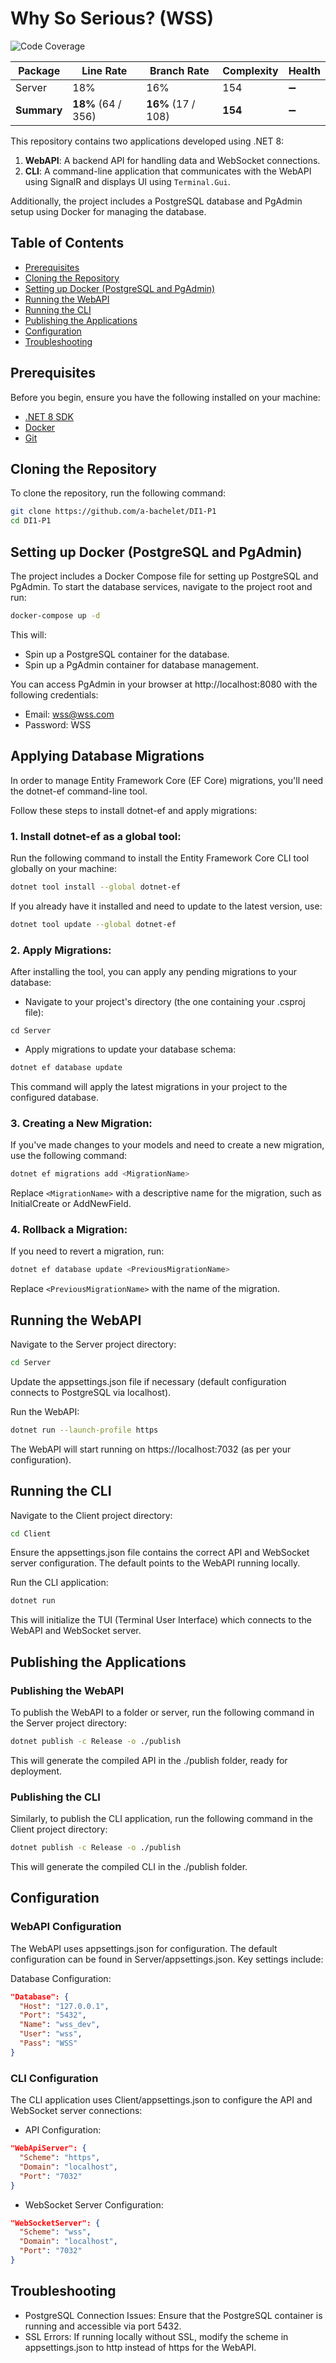 # Why So Serious? (WSS)

<!-- COVERAGE_RESULTS_START -->
![Code Coverage](https://img.shields.io/badge/Code%20Coverage-42%25-yellow?style=flat)

Package | Line Rate | Branch Rate | Complexity | Health
-------- | --------- | ----------- | ---------- | ------
Server | 18% | 16% | 154 | ➖
**Summary** | **18%** (64 / 356) | **16%** (17 / 108) | **154** | ➖
<!-- COVERAGE_RESULTS_END -->

This repository contains two applications developed using .NET 8:
1. **WebAPI**: A backend API for handling data and WebSocket connections.
2. **CLI**: A command-line application that communicates with the WebAPI using SignalR and displays UI using `Terminal.Gui`.

Additionally, the project includes a PostgreSQL database and PgAdmin setup using Docker for managing the database. 

## Table of Contents
- [Prerequisites](#prerequisites)
- [Cloning the Repository](#cloning-the-repository)
- [Setting up Docker (PostgreSQL and PgAdmin)](#setting-up-docker-postgresql-and-pgadmin)
- [Running the WebAPI](#running-the-webapi)
- [Running the CLI](#running-the-cli)
- [Publishing the Applications](#publishing-the-applications)
- [Configuration](#configuration)
- [Troubleshooting](#troubleshooting)

## Prerequisites
Before you begin, ensure you have the following installed on your machine:
- [.NET 8 SDK](https://dotnet.microsoft.com/download/dotnet/8.0)
- [Docker](https://www.docker.com/get-started)
- [Git](https://git-scm.com/)

## Cloning the Repository
To clone the repository, run the following command:

```bash
git clone https://github.com/a-bachelet/DI1-P1
cd DI1-P1
```

## Setting up Docker (PostgreSQL and PgAdmin)

The project includes a Docker Compose file for setting up PostgreSQL and PgAdmin. To start the database services, navigate to the project root and run:

```bash
docker-compose up -d
```

This will:

- Spin up a PostgreSQL container for the database.
- Spin up a PgAdmin container for database management.

You can access PgAdmin in your browser at http://localhost:8080 with the following credentials:

- Email: wss@wss.com
- Password: WSS

## Applying Database Migrations

In order to manage Entity Framework Core (EF Core) migrations, you'll need the dotnet-ef command-line tool.

Follow these steps to install dotnet-ef and apply migrations:

### 1. Install dotnet-ef as a global tool:

Run the following command to install the Entity Framework Core CLI tool globally on your machine:

```bash
dotnet tool install --global dotnet-ef
```

If you already have it installed and need to update to the latest version, use:

```bash
dotnet tool update --global dotnet-ef
```

### 2. Apply Migrations:

After installing the tool, you can apply any pending migrations to your database:

- Navigate to your project's directory (the one containing your .csproj file):

```
cd Server
```

- Apply migrations to update your database schema:

```bash
dotnet ef database update
```

This command will apply the latest migrations in your project to the configured database.

### 3. Creating a New Migration:

If you've made changes to your models and need to create a new migration, use the following command:

```bash
dotnet ef migrations add <MigrationName>
```

Replace `<MigrationName>` with a descriptive name for the migration, such as InitialCreate or AddNewField.

### 4. Rollback a Migration:

If you need to revert a migration, run:

```bash
dotnet ef database update <PreviousMigrationName>
```

Replace `<PreviousMigrationName>` with the name of the migration.

## Running the WebAPI

Navigate to the Server project directory:

```bash
cd Server
```

Update the appsettings.json file if necessary (default configuration connects to PostgreSQL via localhost).

Run the WebAPI:

```bash
dotnet run --launch-profile https
```

The WebAPI will start running on https://localhost:7032 (as per your configuration).

## Running the CLI

Navigate to the Client project directory:

```bash
cd Client
```

Ensure the appsettings.json file contains the correct API and WebSocket server configuration. The default points to the WebAPI running locally.

Run the CLI application:

```bash
dotnet run
```

This will initialize the TUI (Terminal User Interface) which connects to the WebAPI and WebSocket server.

## Publishing the Applications

### Publishing the WebAPI

To publish the WebAPI to a folder or server, run the following command in the Server project directory:

```bash
dotnet publish -c Release -o ./publish
```

This will generate the compiled API in the ./publish folder, ready for deployment.

### Publishing the CLI

Similarly, to publish the CLI application, run the following command in the Client project directory:

```bash
dotnet publish -c Release -o ./publish
```

This will generate the compiled CLI in the ./publish folder.

## Configuration

### WebAPI Configuration

The WebAPI uses appsettings.json for configuration. The default configuration can be found in Server/appsettings.json. Key settings include:

Database Configuration:

```json
"Database": {
  "Host": "127.0.0.1",
  "Port": "5432",
  "Name": "wss_dev",
  "User": "wss",
  "Pass": "WSS"
}
```

### CLI Configuration

The CLI application uses Client/appsettings.json to configure the API and WebSocket server connections:

- API Configuration:

```json
"WebApiServer": {
  "Scheme": "https",
  "Domain": "localhost",
  "Port": "7032"
}
```

- WebSocket Server Configuration:

```json
"WebSocketServer": {
  "Scheme": "wss",
  "Domain": "localhost",
  "Port": "7032"
}
```

## Troubleshooting
- PostgreSQL Connection Issues: Ensure that the PostgreSQL container is running and accessible via port 5432.
- SSL Errors: If running locally without SSL, modify the scheme in appsettings.json to http instead of https for the WebAPI.
